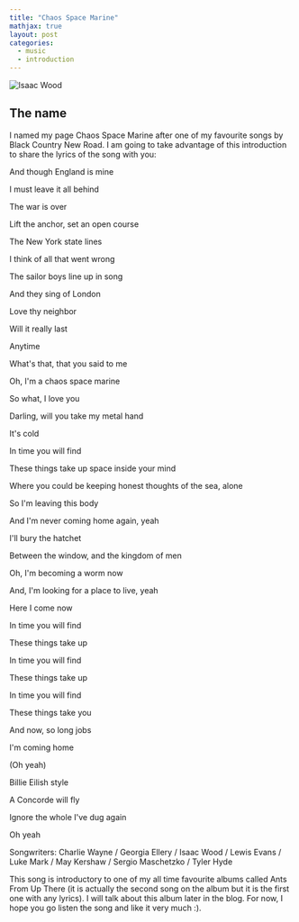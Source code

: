 ```yaml
---
title: "Chaos Space Marine"
mathjax: true
layout: post
categories:
  - music
  - introduction
---
```

![Isaac Wood](https://static01.nyt.com/images/2022/02/08/arts/07blackcountry-review1/merlin_201346224_3203bed0-0a63-43f4-aafc-d1a5d9ec0df9-articleLarge.jpg?quality=75&auto=webp&disable=upscale)

## The name

I named my page Chaos Space Marine after one of my favourite songs by Black Country New Road. I am going to take advantage of this introduction to share the lyrics of the song with you:

And though England is mine

I must leave it all behind

The war is over

Lift the anchor, set an open course

The New York state lines

I think of all that went wrong

The sailor boys line up in song

And they sing of London

Love thy neighbor

Will it really last

Anytime

What's that, that you said to me

Oh, I'm a chaos space marine

So what, I love you

Darling, will you take my metal hand

It's cold

In time you will find

These things take up space inside your mind

Where you could be keeping honest thoughts of the sea, alone

So I'm leaving this body

And I'm never coming home again, yeah

I'll bury the hatchet

Between the window, and the kingdom of men

Oh, I'm becoming a worm now

And, I'm looking for a place to live, yeah

Here I come now

In time you will find

These things take up

In time you will find

These things take up

In time you will find

These things take you

And now, so long jobs

I'm coming home

(Oh yeah)

Billie Eilish style

A Concorde will fly

Ignore the whole I've dug again

Oh yeah

Songwriters: Charlie Wayne / Georgia Ellery / Isaac Wood / Lewis Evans / Luke Mark / May Kershaw / Sergio Maschetzko / Tyler Hyde

This song is introductory to one of my all time favourite albums called Ants From Up There (it is actually the second song on the album but it is the first one with any lyrics). I will talk about this album later in the blog. For now, I hope you go listen the song and like it very much :).

